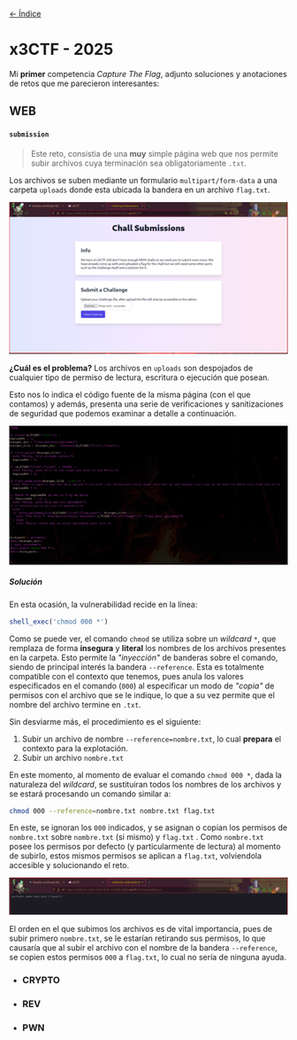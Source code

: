 [<- Índice](../CTF.md)
# x3CTF - 2025

Mi **primer** competencia *Capture The Flag*, adjunto soluciones y anotaciones de retos que me parecieron interesantes:

## WEB

#### `submission`

> Este reto, consistia de una **muy** simple página web que nos permite subir archivos cuya terminación sea obligatoriamente `.txt`.

Los archivos se suben mediante un formulario `multipart/form-data` a una carpeta `uploads` donde esta ubicada la bandera en un archivo `flag.txt`.

![submission.png](imagenes/submission.png)

**¿Cuál es el problema?** Los archivos en `uploads` son despojados de cualquier tipo de permiso de lectura, escritura o ejecución que posean.

Esto nos lo indica el código fuente de la misma página (con el que contamos) y además, presenta una serie de verificaciones y sanitizaciones de seguridad que podemos examinar a detalle a continuación.

![submission_source.png](imagenes/submission_source.png)

##### Solución

En esta ocasión, la vulnerabilidad recide en la línea:

```php
shell_exec('chmod 000 *')
```

Como se puede ver, el comando `chmod` se utiliza sobre un *wildcard*  `*`, que remplaza de forma **insegura** y **literal** los nombres de los archivos presentes en la carpeta.
Esto permite la *"inyección"* de banderas sobre el comando, siendo de principal interés la bandera `--reference`.
Esta es totalmente compatible con el contexto que tenemos, pues anula los valores especificados en el comando (`000`) al especificar un modo de *"copia"* de permisos con el archivo que se le indique, lo que a su vez permite que el nombre del archivo termine en `.txt`.

Sin desviarme más, el procedimiento es el siguiente:
1. Subir un archivo de nombre `--reference=nombre.txt`, lo cual **prepara** el contexto para la explotación.
2. Subir un archivo `nombre.txt`

En este momento, al momento de evaluar el comando `chmod 000 *`, dada la naturaleza del *wildcard*, se sustituiran todos los nombres de los archivos y se estará procesando un comando similar a:

```bash
chmod 000 --reference=nombre.txt nombre.txt flag.txt
```

En este, se ignoran los `000` indicados, y se asignan o copian los permisos de `nombre.txt` sobre `nombre.txt` (si mismo) y `flag.txt` .
Como `nombre.txt` posee los permisos por defecto (y particularmente de lectura) al momento de subirlo, estos mismos permisos se aplican a `flag.txt`, volviendola accesible y solucionando el reto.

![submission_sol.png](imagenes/submission_sol.png)

El orden en el que subimos los archivos es de vital importancia, pues de subir primero `nombre.txt`, se le estarían retirando sus permisos, lo que causaría que al subir el archivo con el nombre de la bandera `--reference`, se copien estos permisos `000` a `flag.txt`, lo cual no sería de ninguna ayuda.

- ### CRYPTO
- ### REV
- ### PWN